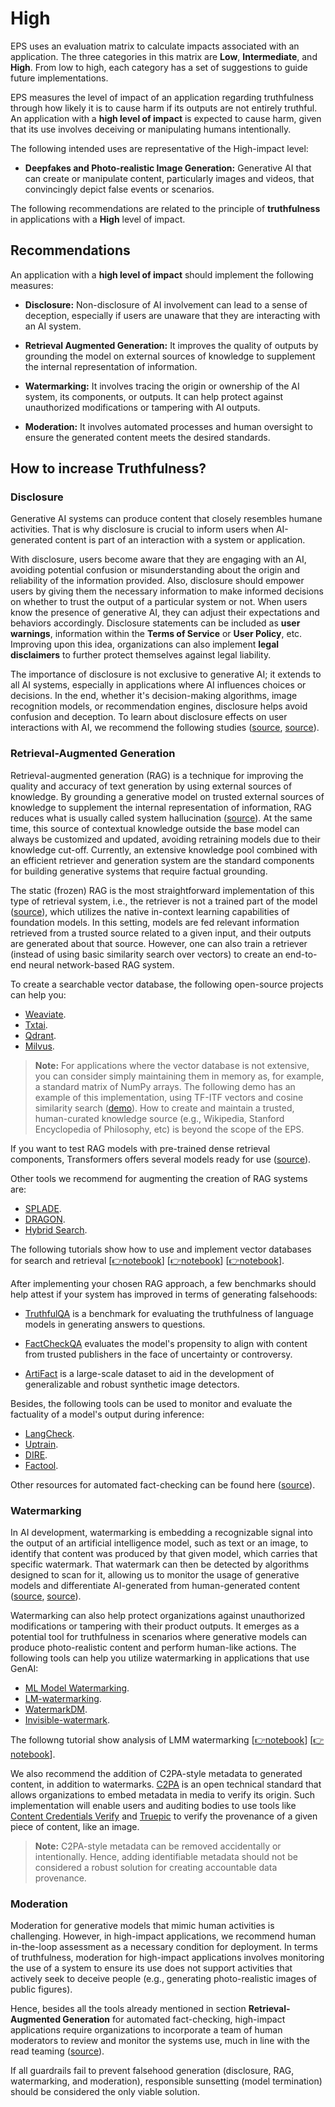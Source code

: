 # High

EPS uses an evaluation matrix to calculate impacts associated with an application. The three categories in this matrix are **Low**, **Intermediate**, and **High**. From low to high, each category has a set of suggestions to guide future implementations.

EPS measures the level of impact of an application regarding truthfulness through how likely it is to cause harm if its outputs are not entirely truthful. An application with a **high level of impact** is expected to cause harm, given that its use involves deceiving or manipulating humans intentionally.

The following intended uses are representative of the High-impact level:

- **Deepfakes and Photo-realistic Image Generation:** Generative AI that can create or manipulate content, particularly images and videos, that convincingly depict false events or scenarios.

The following recommendations are related to the principle of **truthfulness** in applications with a **High** level of impact.

## Recommendations

An application with a **high level of impact** should implement the following measures:

- **Disclosure:** Non-disclosure of AI involvement can lead to a sense of deception, especially if users are unaware that they are interacting with an AI system.

- **Retrieval Augmented Generation:** It improves the quality of outputs by grounding the model on external sources of knowledge to supplement the internal representation of information.

- **Watermarking:** It involves tracing the origin or ownership of the AI system, its components, or outputs. It can help protect against unauthorized modifications or tampering with AI outputs.

- **Moderation:** It involves automated processes and human oversight to ensure the generated content meets the desired standards.

## How to increase Truthfulness?

### Disclosure

Generative AI systems can produce content that closely resembles humane activities. That is why disclosure is crucial to inform users when AI-generated content is part of an interaction with a system or application.

With disclosure, users become aware that they are engaging with an AI, avoiding potential confusion or misunderstanding about the origin and reliability of the information provided. Also, disclosure should empower users by giving them the necessary information to make informed decisions on whether to trust the output of a particular system or not. When users know the presence of generative AI, they can adjust their expectations and behaviors accordingly. Disclosure statements can be included as **user warnings**, information within the **Terms of Service** or **User Policy**, etc. Improving upon this idea, organizations can also implement **legal disclaimers** to further protect themselves against legal liability.

The importance of disclosure is not exclusive to generative AI; it extends to all AI systems, especially in applications where AI influences choices or decisions. In the end, whether it's decision-making algorithms, image recognition models, or recommendation engines, disclosure helps avoid confusion and deception. To learn about disclosure effects on user interactions with AI, we recommend the following studies ([source](https://arxiv.org/abs/2303.06217), [source](https://arxiv.org/abs/2311.15544)).

### Retrieval-Augmented Generation

Retrieval-augmented generation (RAG) is a technique for improving the quality and accuracy of text generation by using external sources of knowledge. By grounding a generative model on trusted external sources of knowledge to supplement the internal representation of information, RAG reduces what is usually called system hallucination ([source](https://arxiv.org/abs/2104.07567)). At the same time, this source of contextual knowledge outside the base model can always be customized and updated, avoiding retraining models due to their knowledge cut-off. Currently, an extensive knowledge pool combined with an efficient retriever and generation system are the standard components for building generative systems that require factual grounding.

The static (frozen) RAG is the most straightforward implementation of this type of retrieval system, i.e., the retriever is not a trained part of the model ([source](https://arxiv.org/abs/2005.11401)), which utilizes the native in-context learning capabilities of foundation models. In this setting, models are fed relevant information retrieved from a trusted source related to a given input, and their outputs are generated about that source. However, one can also train a retriever (instead of using basic similarity search over vectors) to create an end-to-end neural network-based RAG system.

To create a searchable vector database, the following open-source projects can help you:

- [Weaviate](https://github.com/weaviate/weaviate).
- [Txtai](https://github.com/neuml/txtai).
- [Qdrant](https://github.com/qdrant/qdrant).
- [Milvus](https://github.com/milvus-io/milvus).

> **Note:** For applications where the vector database is not extensive, you can consider simply maintaining them in memory as, for example, a standard matrix of NumPy arrays. The following demo has an example of this implementation, using TF-ITF vectors and cosine similarity search ([demo](https://huggingface.co/spaces/nicholasKluge/TeenyTinyLlama-Chat)). How to create and maintain a trusted, human-curated knowledge source (e.g., Wikipedia, Stanford Encyclopedia of Philosophy, etc) is beyond the scope of the EPS.

If you want to test RAG models with pre-trained dense retrieval components, Transformers offers several models ready for use ([source](https://huggingface.co/docs/transformers/v4.14.1/model_doc/rag)).

Other tools we recommend for augmenting the creation of RAG systems are:

- [SPLADE](https://github.com/naver/splade).
- [DRAGON](https://github.com/facebookresearch/dpr-scale/tree/main/dragon).
- [Hybrid Search](https://docs.pinecone.io/docs/hybrid-search).

The following tutorials show how to use and implement vector databases for search and retrieval [[👉notebook](https://github.com/openai/openai-cookbook/blob/main/examples/vector_databases/qdrant/QA_with_Langchain_Qdrant_and_OpenAI.ipynb)] [[👉notebook](https://github.com/openai/openai-cookbook/blob/main/examples/vector_databases/weaviate/Using_Weaviate_for_embeddings_search.ipynb)] [[👉notebook](https://github.com/openai/openai-cookbook/blob/main/examples/vector_databases/pinecone/Gen_QA.ipynb)].

After implementing your chosen RAG approach, a few benchmarks should help attest if your system has improved in terms of generating falsehoods:

- [TruthfulQA](https://github.com/sylinrl/TruthfulQA) is a benchmark for evaluating the truthfulness of language models in generating answers to questions.

- [FactCheckQA](https://arxiv.org/abs/2311.06697) evaluates the model's propensity to align with content from trusted publishers in the face of uncertainty or controversy.

- [ArtiFact](https://github.com/awsaf49/artifact) is a large-scale dataset to aid in the development of generalizable and robust synthetic image detectors.

Besides, the following tools can be used to monitor and evaluate the factuality of a model's output during inference:

- [LangCheck](https://github.com/citadel-ai/langcheck).
- [Uptrain](https://github.com/uptrain-ai/uptrain).
- [DIRE](https://github.com/ZhendongWang6/DIRE).
- [Factool](https://github.com/GAIR-NLP/factool).

Other resources for automated fact-checking can be found here ([source](https://github.com/Cartus/Automated-Fact-Checking-Resources)).

### Watermarking

In AI development, watermarking is embedding a recognizable signal into the output of an artificial intelligence model, such as text or an image, to identify that content was produced by that given model,  which carries that specific watermark. That watermark can then be detected by algorithms designed to scan for it, allowing us to monitor the usage of generative models and differentiate AI-generated from human-generated content ([source](https://arxiv.org/abs/2301.10226), [source](https://arxiv.org/abs/2305.12502)).

Watermarking can also help protect organizations against unauthorized modifications or tampering with their product outputs. It emerges as a potential tool for truthfulness in scenarios where generative models can produce photo-realistic content and perform human-like actions. The following tools can help you utilize watermarking in applications that use GenAI:

- [ML Model Watermarking](https://github.com/SAP/ml-model-watermarking).
- [LM-watermarking](https://github.com/jwkirchenbauer/lm-watermarking).
- [WatermarkDM](https://github.com/yunqing-me/WatermarkDM).
- [Invisible-watermark](https://github.com/Stability-AI/invisible-watermark-gpu).

The followng tutorial show analysis of LMM watermarking [[👉notebook](https://github.com/jwkirchenbauer/lm-watermarking/blob/main/experiments/watermarking_analysis.ipynb)] [[👉notebook](https://github.com/jwkirchenbauer/lm-watermarking/blob/main/experiments/watermarking_example_finding.ipynb)].

We also recommend the addition of C2PA-style metadata to generated content, in addition to watermarks. [C2PA](https://c2pa.org/) is an open technical standard that allows organizations to embed metadata in media to verify its origin. Such implementation will enable users and auditing bodies to use tools like [Content Credentials Verify](https://contentcredentials.org/verify) and [Truepic](https://truepic.com/) to verify the provenance of a given piece of content, like an image.

> **Note:** C2PA-style metadata can be removed accidentally or intentionally. Hence, adding identifiable metadata should not be considered a robust solution for creating accountable data provenance.

### Moderation

Moderation for generative models that mimic human activities is challenging. However, in high-impact applications, we recommend human in-the-loop assessment as a necessary condition for deployment. In terms of truthfulness, moderation for high-impact applications involves monitoring the use of a system to ensure its use does not support activities that actively seek to deceive people (e.g., generating photo-realistic images of public figures).

Hence, besides all the tools already mentioned in section **Retrieval-Augmented Generation** for automated fact-checking, high-impact applications require organizations to incorporate a team of human moderators to review and monitor the systems use, much in line with the read teaming ([source](https://arxiv.org/abs/2209.07858)).

If all guardrails fail to prevent falsehood generation (disclosure, RAG, watermarking, and moderation), responsible sunsetting (model termination) should be considered the only viable solution.
